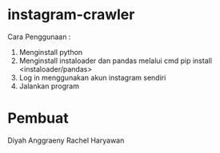 # instagram-crawler
Cara Penggunaan :
1. Menginstall python
2. Menginstall instaloader dan pandas melalui cmd pip install <instaloader/pandas>
3. Log in menggunakan akun instagram sendiri
4. Jalankan program

# Pembuat
Diyah Anggraeny
Rachel Haryawan

